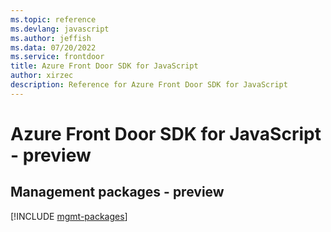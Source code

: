 ```yaml
---
ms.topic: reference
ms.devlang: javascript
ms.author: jeffish
ms.data: 07/20/2022
ms.service: frontdoor
title: Azure Front Door SDK for JavaScript
author: xirzec
description: Reference for Azure Front Door SDK for JavaScript
---
```

# Azure Front Door SDK for JavaScript - preview

## Management packages - preview
[!INCLUDE [mgmt-packages](front-door-mgmt-index.md)]
